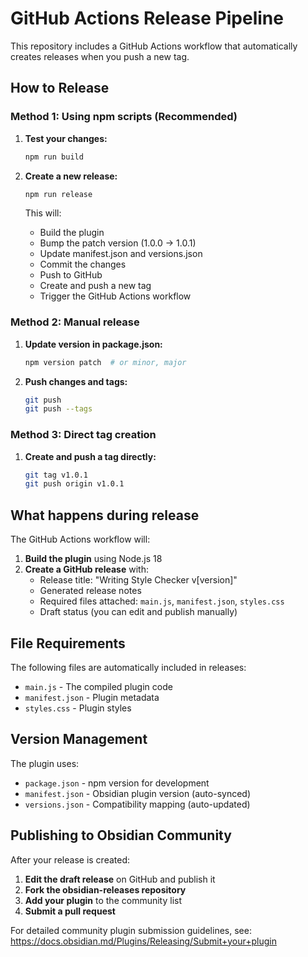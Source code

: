 # GitHub Actions Release Pipeline

This repository includes a GitHub Actions workflow that automatically creates releases when you push a new tag.

## How to Release

### Method 1: Using npm scripts (Recommended)

1. **Test your changes:**
   ```bash
   npm run build
   ```

2. **Create a new release:**
   ```bash
   npm run release
   ```
   
   This will:
   - Build the plugin
   - Bump the patch version (1.0.0 → 1.0.1)
   - Update manifest.json and versions.json
   - Commit the changes
   - Push to GitHub
   - Create and push a new tag
   - Trigger the GitHub Actions workflow

### Method 2: Manual release

1. **Update version in package.json:**
   ```bash
   npm version patch  # or minor, major
   ```

2. **Push changes and tags:**
   ```bash
   git push
   git push --tags
   ```

### Method 3: Direct tag creation

1. **Create and push a tag directly:**
   ```bash
   git tag v1.0.1
   git push origin v1.0.1
   ```

## What happens during release

The GitHub Actions workflow will:

1. **Build the plugin** using Node.js 18
2. **Create a GitHub release** with:
   - Release title: "Writing Style Checker v[version]"
   - Generated release notes
   - Required files attached: `main.js`, `manifest.json`, `styles.css`
   - Draft status (you can edit and publish manually)

## File Requirements

The following files are automatically included in releases:

- `main.js` - The compiled plugin code
- `manifest.json` - Plugin metadata
- `styles.css` - Plugin styles

## Version Management

The plugin uses:
- `package.json` - npm version for development
- `manifest.json` - Obsidian plugin version (auto-synced)
- `versions.json` - Compatibility mapping (auto-updated)

## Publishing to Obsidian Community

After your release is created:

1. **Edit the draft release** on GitHub and publish it
2. **Fork the obsidian-releases repository**
3. **Add your plugin** to the community list
4. **Submit a pull request**

For detailed community plugin submission guidelines, see:
https://docs.obsidian.md/Plugins/Releasing/Submit+your+plugin

